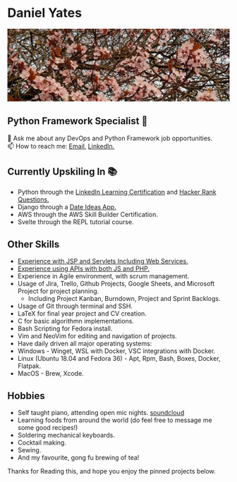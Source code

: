 # Daniel Yates
<img src="README.resources/blossoms.jpeg" alt="Blossoms">

## Python Framework Specialist 🐍

💬 Ask me about any DevOps and Python Framework job opportunities. </br>
📫 How to reach me: [Email](mailto:danyates1997@gmail.com), [LinkedIn.](https://www.linkedin.com/in/yatesytea/) </br>

## Currently Upskiling In 📚
* Python through the [LinkedIn Learning Certification](https://github.com/YatesyTea/LinkedIn-Python) and [Hacker Rank Questions.](https://github.com/yatesytea/HrankPython)
* Django through a [Date Ideas App.](https://github.com/YatesyTea/django-date-ideas)
* AWS through the AWS Skill Builder Certification.
* Svelte through the REPL tutorial course.

## Other Skills
* [Experience with JSP and Servlets Including Web Services.](https://github.com/YatesyTea/esd8SmartCare)
* [Experience using APIs with both JS and PHP.](https://github.com/YatesyTea/ATIWD2-CW)
* Experience in Agile environment, with scrum management.
* Usage of Jira, Trello, Github Projects, Google Sheets, and Microsoft Project for project planning.
  * Including Project Kanban, Burndown, Project and Sprint Backlogs.
* Usage of Git through terminal and SSH.
* LaTeX for final year project and CV creation.
* C for basic algorithmn implementations.
* Bash Scripting for Fedora install.
* Vim and NeoVim for editing and navigation of projects.
* Have daily driven all major operating systems:
 * Windows - Winget, WSL with Docker, VSC integrations with Docker.
 * Linux (Ubuntu 18.04 and Fedora 36) - Apt, Rpm, Bash, Boxes, Docker, Flatpak.
 * MacOS - Brew, Xcode.
 
 ## Hobbies
 * Self taught piano, attending open mic nights. [soundcloud](https://soundcloud.com/yatesytea)
 * Learning foods from around the world (do feel free to message me some good recipes!)
 * Soldering mechanical keyboards.
 * Cocktail making.
 * Sewing.
 * And my favourite, gong fu brewing of tea!
 
 Thanks for Reading this, and hope you enjoy the pinned projects below.

